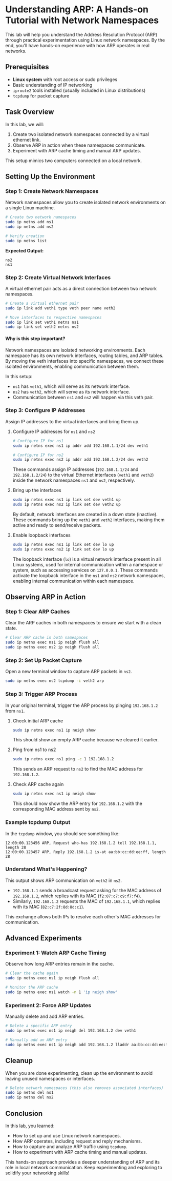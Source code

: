 # Understanding ARP: A Hands-on Tutorial with Network Namespaces

This lab will help you understand the Address Resolution Protocol (ARP) through practical experimentation using Linux network namespaces. By the end, you'll have hands-on experience with how ARP operates in real networks.

## Prerequisites

- **Linux system** with root access or sudo privileges
- Basic understanding of IP networking
- `iproute2` tools installed (usually included in Linux distributions)
- `tcpdump` for packet capture

## Task Overview

In this lab, we will:
1. Create two isolated network namespaces connected by a virtual ethernet link.
2. Observe ARP in action when these namespaces communicate.
3. Experiment with ARP cache timing and manual ARP updates.

This setup mimics two computers connected on a local network.

## Setting Up the Environment

### Step 1: Create Network Namespaces

Network namespaces allow you to create isolated network environments on a single Linux machine.

```bash
# Create two network namespaces
sudo ip netns add ns1
sudo ip netns add ns2

# Verify creation
sudo ip netns list
```

**Expected Output:**
```
ns2
ns1
```

### Step 2: Create Virtual Network Interfaces

A virtual ethernet pair acts as a direct connection between two network namespaces.

```bash
# Create a virtual ethernet pair
sudo ip link add veth1 type veth peer name veth2

# Move interfaces to respective namespaces
sudo ip link set veth1 netns ns1
sudo ip link set veth2 netns ns2
```

#### Why is this step important?

Network namespaces are isolated networking environments. Each namespace has its own network interfaces, routing tables, and ARP tables. By moving the veth interfaces into specific namespaces, we connect these isolated environments, enabling communication between them.

In this setup:
- `ns1` has `veth1`, which will serve as its network interface.
- `ns2` has `veth2`, which will serve as its network interface.
- Communication between `ns1` and `ns2` will happen via this veth pair.


### Step 3: Configure IP Addresses

Assign IP addresses to the virtual interfaces and bring them up.

1. Configure IP addresses for `ns1` and `ns2`

    ```bash
    # Configure IP for ns1
    sudo ip netns exec ns1 ip addr add 192.168.1.1/24 dev veth1

    # Configure IP for ns2
    sudo ip netns exec ns2 ip addr add 192.168.1.2/24 dev veth2
    ```

    These commands assign IP addresses (`192.168.1.1/24` and `192.168.1.2/24`) to the virtual Ethernet interfaces (`veth1` and `veth2`) inside the network namespaces `ns1` and `ns2`, respectively.

2. Bring up the interfaces  

    ```bash
    sudo ip netns exec ns1 ip link set dev veth1 up
    sudo ip netns exec ns2 ip link set dev veth2 up
    ```

    By default, network interfaces are created in a down state (inactive). These commands bring up the `veth1` and `veth2` interfaces, making them active and ready to send/receive packets.


3. Enable loopback interfaces

    ```bash
    sudo ip netns exec ns1 ip link set dev lo up
    sudo ip netns exec ns2 ip link set dev lo up
    ```

    The loopback interface (`lo`) is a virtual network interface present in all Linux systems, used for internal communication within a namespace or system, such as accessing services on `127.0.0.1`. These commands activate the loopback interface in the `ns1` and `ns2` network namespaces, enabling internal communication within each namespace.

## Observing ARP in Action

### Step 1: Clear ARP Caches

Clear the ARP caches in both namespaces to ensure we start with a clean state.

```bash
# Clear ARP cache in both namespaces
sudo ip netns exec ns1 ip neigh flush all
sudo ip netns exec ns2 ip neigh flush all
```

### Step 2: Set Up Packet Capture

Open a new terminal window to capture ARP packets in `ns2`.

```bash
sudo ip netns exec ns2 tcpdump -i veth2 arp
```

### Step 3: Trigger ARP Process

In your original terminal, trigger the ARP process by pinging `192.168.1.2` from `ns1`.

1. Check initial ARP cache

    ```bash
    sudo ip netns exec ns1 ip neigh show
    ```

    This should show an empty ARP cache because we cleared it earlier.

2. Ping from ns1 to ns2

    ```bash
    sudo ip netns exec ns1 ping -c 1 192.168.1.2
    ```

    This sends an ARP request to `ns2` to find the MAC address for `192.168.1.2`.

3. Check ARP cache again

    ```bash
    sudo ip netns exec ns1 ip neigh show
    ```

    This should now show the ARP entry for `192.168.1.2` with the corresponding MAC address sent by `ns2`.

### Example tcpdump Output

In the `tcpdump` window, you should see something like:

```
12:00:00.123456 ARP, Request who-has 192.168.1.2 tell 192.168.1.1, length 28
12:00:00.123457 ARP, Reply 192.168.1.2 is-at aa:bb:cc:dd:ee:ff, length 28
```

### Understand What's Happening?

This output shows ARP communication on `veth2` in `ns2`.  

- `192.168.1.1` sends a broadcast request asking for the MAC address of `192.168.1.2`, which replies with its MAC (`f2:07:c7:c9:f7:f4`).  
- Similarly, `192.168.1.2` requests the MAC of `192.168.1.1`, which replies with its MAC (`82:c7:2f:8d:8d:c1`).  

This exchange allows both IPs to resolve each other's MAC addresses for communication.

## Advanced Experiments

### Experiment 1: Watch ARP Cache Timing

Observe how long ARP entries remain in the cache.

```bash
# Clear the cache again
sudo ip netns exec ns1 ip neigh flush all

# Monitor the ARP cache
sudo ip netns exec ns1 watch -n 1 'ip neigh show'
```

### Experiment 2: Force ARP Updates

Manually delete and add ARP entries.

```bash
# Delete a specific ARP entry
sudo ip netns exec ns1 ip neigh del 192.168.1.2 dev veth1

# Manually add an ARP entry
sudo ip netns exec ns1 ip neigh add 192.168.1.2 lladdr aa:bb:cc:dd:ee:ff dev veth1
```

## Cleanup

When you are done experimenting, clean up the environment to avoid leaving unused namespaces or interfaces.

```bash
# Delete network namespaces (this also removes associated interfaces)
sudo ip netns del ns1
sudo ip netns del ns2
```

## Conclusion

In this lab, you learned:
- How to set up and use Linux network namespaces.
- How ARP operates, including request and reply mechanisms.
- How to capture and analyze ARP traffic using `tcpdump`.
- How to experiment with ARP cache timing and manual updates.

This hands-on approach provides a deeper understanding of ARP and its role in local network communication. Keep experimenting and exploring to solidify your networking skills!

